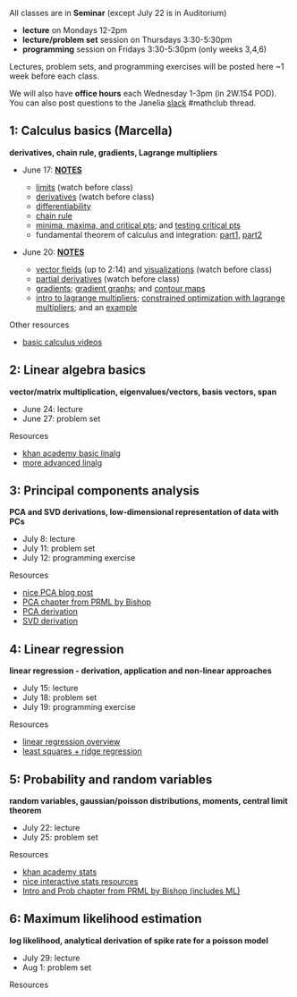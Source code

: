 All classes are in **Seminar** (except July 22 is in Auditorium)
- **lecture** on Mondays 12-2pm 
- **lecture/problem set** session on Thursdays 3:30-5:30pm
- **programming** session on Fridays 3:30-5:30pm (only weeks 3,4,6) 

Lectures, problem sets, and programming exercises will be posted here ~1 week before each class.

We will also have **office hours** each Wednesday 1-3pm (in 2W.154 POD). You can also post questions to the Janelia [slack](https://research-scientists.slack.com/invite/enQtMzIyNjEzMDEzNzMyLWIzNDg2YjVjZjVmMjM1ZjU1NGQxMTcyZjdkMTJjYTBmMDc5YTVmZWVhZGY1ZGIzMGI1MDkwNjNiYjU4YzVjOTc?x=x-315810382389-323086614882) #mathclub thread.

## 1: Calculus basics (Marcella)

**derivatives, chain rule, gradients, Lagrange multipliers**

- June 17: **[NOTES](week1_calc/CalcLectureNotes_1.pdf)**
    - [limits](https://www.khanacademy.org/math/ap-calculus-ab/ab-limits-new/ab-limits-optional/v/limit-intuition-review) (watch before class)
    - [derivatives](https://www.khanacademy.org/math/calculus-1/cs1-derivatives-definition-and-basic-rules/cs1-derivative-definition/v/calculus-derivatives-1-new-hd-version) (watch before class)
    - [differentiability](https://www.khanacademy.org/math/calculus-1/cs1-derivatives-definition-and-basic-rules/cs1-differentiability/v/differentiability)
    - [chain rule](https://www.khanacademy.org/math/calculus-1/cs1-derivatives-chain-rule-and-other-advanced-topics/cs1-chain-rule/v/chain-rule-introduction)
    - [minima, maxima, and critical pts](https://www.khanacademy.org/math/ap-calculus-ab/ab-diff-analytical-applications-new/ab-5-2/v/minima-maxima-and-critical-points); and [testing critical pts](https://www.khanacademy.org/math/ap-calculus-ab/ab-diff-analytical-applications-new/ab-5-4/v/testing-critical-points-for-local-extrema)
    - fundamental theorem of calculus and integration: [part1](https://www.khanacademy.org/math/ap-calculus-ab/ab-integration-new/ab-6-4/v/fundamental-theorem-of-calculus), [part2](https://www.khanacademy.org/math/ap-calculus-ab/ab-integration-new/ab-6-7/v/connecting-the-first-and-second-fundamental-theorems-of-calculus)
    
- June 20: **[NOTES](week1_calc/CalcLectureNotes_2.pdf)**
    - [vector fields](https://www.khanacademy.org/math/multivariable-calculus/thinking-about-multivariable-function/visualizing-vector-valued-functions/v/vector-fields-introduction) (up to 2:14) and [visualizations](https://www.khanacademy.org/math/multivariable-calculus/thinking-about-multivariable-function/visualizing-vector-valued-functions/v/fluid-flow-and-vector-fields) (watch before class)
    - [partial derivatives](https://www.khanacademy.org/math/multivariable-calculus/multivariable-derivatives/partial-derivatives/v/partial-derivatives-introduction) (watch before class)
    - [gradients](https://www.khanacademy.org/math/multivariable-calculus/multivariable-derivatives/gradient-and-directional-derivatives/v/gradient); [gradient graphs](https://www.khanacademy.org/math/multivariable-calculus/multivariable-derivatives/gradient-and-directional-derivatives/v/gradient-and-graphs); and [contour maps](https://www.khanacademy.org/math/multivariable-calculus/multivariable-derivatives/gradient-and-directional-derivatives/v/gradient-and-contour-maps)
    - [intro to lagrange multipliers](https://www.khanacademy.org/math/multivariable-calculus/applications-of-multivariable-derivatives/lagrange-multipliers-and-constrained-optimization/v/constrained-optimization-introduction); [constrained optimization with lagrange multipliers](https://www.khanacademy.org/math/multivariable-calculus/applications-of-multivariable-derivatives/lagrange-multipliers-and-constrained-optimization/v/lagrange-multipliers-using-tangency-to-solve-constrained-optimization); and an [example](https://www.khanacademy.org/math/multivariable-calculus/applications-of-multivariable-derivatives/lagrange-multipliers-and-constrained-optimization/v/finishing-the-intro-lagrange-multiplier-example)

Other resources
- [basic calculus videos](https://www.youtube.com/user/patrickJMT)

## 2: Linear algebra basics

**vector/matrix multiplication, eigenvalues/vectors, basis vectors, span**

- June 24: lecture
- June 27: problem set

Resources
- [khan academy basic linalg](https://www.khanacademy.org/math/linear-algebra/vectors-and-spaces)
- [more advanced linalg](https://ocw.mit.edu/courses/mathematics/18-06sc-linear-algebra-fall-2011/syllabus/)

## 3: Principal components analysis

**PCA and SVD derivations, low-dimensional representation of data with PCs**

- July 8: lecture
- July 11: problem set
- July 12: programming exercise

Resources
- [nice PCA blog post](http://alexhwilliams.info/itsneuronalblog/2016/03/27/pca/)
- [PCA chapter from PRML by Bishop](week3_pca/bishop_ch12.pdf)
- [PCA derivation](https://www.youtube.com/watch?v=L-pQtGm3VS8)
- [SVD derivation](https://www.youtube.com/watch?v=mBcLRGuAFUk)

## 4: Linear regression

**linear regression - derivation, application and non-linear approaches**

- July 15: lecture
- July 18: problem set
- July 19: programming exercise

Resources
- [linear regression overview](https://www.youtube.com/watch?v=rVviNyIR-fI)
- [least squares + ridge regression](https://ocw.mit.edu/courses/mathematics/18-086-mathematical-methods-for-engineers-ii-spring-2006/video-lectures/lecture-21-optimization-with-constraints/)

## 5: Probability and random variables

**random variables, gaussian/poisson distributions, moments, central limit theorem**

- July 22: lecture
- July 25: problem set

Resources
- [khan academy stats](https://www.youtube.com/playlist?list=PLC58778F28211FA19)
- [nice interactive stats resources](https://www4.stat.ncsu.edu/~post/teaching.html)
- [Intro and Prob chapter from PRML by Bishop (includes ML)](week5_prob/bishop_ch1-2.pdf)

## 6: Maximum likelihood estimation

**log likelihood, analytical derivation of spike rate for a poisson model**

- July 29: lecture
- Aug 1: problem set

Resources
